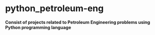 # python_petroleum-eng

#### Consist of projects related to Petroleum Engineering problems using Python programming language
